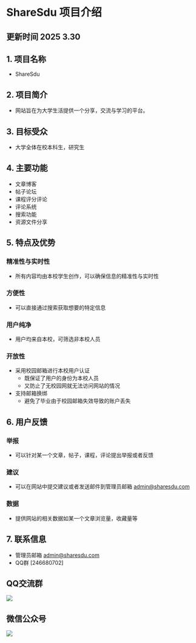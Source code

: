 # ShareSdu 项目介绍  
## 更新时间 2025 3.30
## 1. 项目名称
- ShareSdu

## 2. 项目简介
- 网站旨在为大学生活提供一个分享，交流与学习的平台。

## 3. 目标受众
- 大学全体在校本科生，研究生  

## 4. 主要功能
  - 文章博客
  - 帖子论坛  
  - 课程评分评论    
  - 评论系统  
  - 搜索功能  
  - 资源文件分享  



## 5. 特点及优势
### 精准性与实时性  
- 所有内容均由本校学生创作，可以确保信息的精准性与实时性  
### 方便性  
- 可以直接通过搜索获取想要的特定信息  
### 用户纯净  
- 用户均来自本校，可筛选非本校人员  
### 开放性  
- 采用校园邮箱进行本校用户认证
  - 既保证了用户的身份为本校人员  
  - 又防止了无校园网就无法访问网站的情况  
- 支持邮箱换绑  
  - 避免了毕业由于校园邮箱失效导致的账户丢失  


## 6. 用户反馈
### 举报
- 可以针对某一个文章，帖子，课程，评论提出举报或者反馈  
### 建议  
- 可以在网站中提交建议或者发送邮件到管理员邮箱 admin@sharesdu.com 
### 数据  
- 提供网站的相关数据如某一个文章浏览量，收藏量等  


## 7. 联系信息
- 管理员邮箱  admin@sharesdu.com  
- QQ群 [246680702]     
## QQ交流群  
![](https://sharesdu.com/qq_img/group_qr.png)    

## 微信公众号  
![](https://sharesdu.com/wechat/wechat_qr.jpg)    

